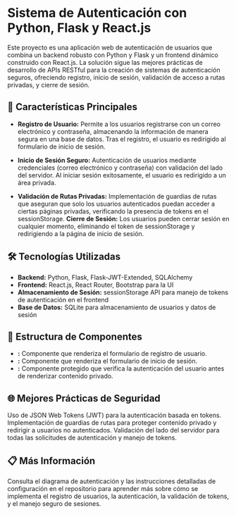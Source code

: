 # Sistema de Autenticación con Python, Flask y React.js

Este proyecto es una aplicación web de autenticación de usuarios que combina un backend robusto con Python y Flask y un frontend dinámico construido con React.js. La solución sigue las mejores prácticas de desarrollo de APIs RESTful para la creación de sistemas de autenticación seguros, ofreciendo registro, inicio de sesión, validación de acceso a rutas privadas, y cierre de sesión.

## 🚀 Características Principales

- **Registro de Usuario:** Permite a los usuarios registrarse con un correo electrónico y contraseña, almacenando la información de manera segura en una base de datos. Tras el registro, el usuario es redirigido al formulario de inicio de sesión.

- **Inicio de Sesión Seguro:** Autenticación de usuarios mediante credenciales (correo electrónico y contraseña) con validación del lado del servidor. Al iniciar sesión exitosamente, el usuario es redirigido a un área privada.
- **Validación de Rutas Privadas:** Implementación de guardias de rutas que aseguran que solo los usuarios autenticados puedan acceder a ciertas páginas privadas, verificando la presencia de tokens en el sessionStorage.
**Cierre de Sesión:** Los usuarios pueden cerrar sesión en cualquier momento, eliminando el token de sessionStorage y redirigiendo a la página de inicio de sesión.

 ## 🛠️ Tecnologías Utilizadas

- **Backend:** Python, Flask, Flask-JWT-Extended, SQLAlchemy
- **Frontend:** React.js, React Router, Bootstrap para la UI
- **Almacenamiento de Sesión:** sessionStorage API para manejo de tokens de autenticación en el frontend
- **Base de Datos:** SQLite para almacenamiento de usuarios y datos de sesión

## 📂 Estructura de Componentes

- **<Signup>:** Componente que renderiza el formulario de registro de usuario.
- **<Login>:** Componente que renderiza el formulario de inicio de sesión.
- **<Private>:** Componente protegido que verifica la autenticación del usuario antes de renderizar contenido privado.

## 🌐 Mejores Prácticas de Seguridad

Uso de JSON Web Tokens (JWT) para la autenticación basada en tokens.
Implementación de guardias de rutas para proteger contenido privado y redirigir a usuarios no autenticados.
Validación del lado del servidor para todas las solicitudes de autenticación y manejo de tokens.

## 📋 Más Información

Consulta el diagrama de autenticación y las instrucciones detalladas de configuración en el repositorio para aprender más sobre cómo se implementa el registro de usuarios, la autenticación, la validación de tokens, y el manejo seguro de sesiones.
